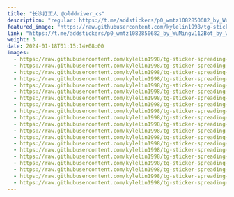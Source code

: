 ```yaml
---
title: "长沙打工人 @olddriver_cs"
description: "regular: https://t.me/addstickers/p0_wmtz1082850682_by_WuMingv112Bot_by_WuMingv2Bot"
featured_image: "https://raw.githubusercontent.com/kylelin1998/tg-sticker-spreading-worldwide-images/main/img/ff7b6668-edb0-4ca3-a1d8-53bf261184da.jpg"
link: "https://t.me/addstickers/p0_wmtz1082850682_by_WuMingv112Bot_by_WuMingv2Bot"
weight: 3
date: 2024-01-18T01:15:14+08:00
images:
  - https://raw.githubusercontent.com/kylelin1998/tg-sticker-spreading-worldwide-images/main/img/ff7b6668-edb0-4ca3-a1d8-53bf261184da.jpg
  - https://raw.githubusercontent.com/kylelin1998/tg-sticker-spreading-worldwide-images/main/img/cfc974f8-c3e9-40e2-b0a5-cc0850b29f2d.jpg
  - https://raw.githubusercontent.com/kylelin1998/tg-sticker-spreading-worldwide-images/main/img/0fc696d4-b0c9-472a-928a-7132f856c89f.jpg
  - https://raw.githubusercontent.com/kylelin1998/tg-sticker-spreading-worldwide-images/main/img/cd6343f4-1bda-4e22-a822-f7042993e054.jpg
  - https://raw.githubusercontent.com/kylelin1998/tg-sticker-spreading-worldwide-images/main/img/26fec3ea-41a6-4c3b-b639-37da326b0fb2.jpg
  - https://raw.githubusercontent.com/kylelin1998/tg-sticker-spreading-worldwide-images/main/img/59a177dc-b9b7-4f8d-88a7-94e241e54f38.jpg
  - https://raw.githubusercontent.com/kylelin1998/tg-sticker-spreading-worldwide-images/main/img/9369d402-f210-4148-a7e8-7e7e756dbf6b.jpg
  - https://raw.githubusercontent.com/kylelin1998/tg-sticker-spreading-worldwide-images/main/img/af265668-66c2-4479-9fdf-a706717da847.jpg
  - https://raw.githubusercontent.com/kylelin1998/tg-sticker-spreading-worldwide-images/main/img/576fc521-7167-437e-b125-01f766801aad.jpg
  - https://raw.githubusercontent.com/kylelin1998/tg-sticker-spreading-worldwide-images/main/img/372b03ed-5fd3-40d4-be2b-bc17229a12e7.jpg
  - https://raw.githubusercontent.com/kylelin1998/tg-sticker-spreading-worldwide-images/main/img/09a211e1-68b7-4ba2-ae82-f1c33292c8f4.jpg
  - https://raw.githubusercontent.com/kylelin1998/tg-sticker-spreading-worldwide-images/main/img/18c8c484-b57c-4a7c-9c87-862eb2755733.jpg
  - https://raw.githubusercontent.com/kylelin1998/tg-sticker-spreading-worldwide-images/main/img/b6ab6002-cea4-4e87-8900-d684097ec390.jpg
  - https://raw.githubusercontent.com/kylelin1998/tg-sticker-spreading-worldwide-images/main/img/bc7ff053-100c-44d6-9188-78c5325a48f1.jpg
  - https://raw.githubusercontent.com/kylelin1998/tg-sticker-spreading-worldwide-images/main/img/a8b5cd23-b983-4f80-b6c7-6db52710c488.jpg
  - https://raw.githubusercontent.com/kylelin1998/tg-sticker-spreading-worldwide-images/main/img/a1f7ca60-bafc-4788-ae78-5f13f08e98df.jpg
  - https://raw.githubusercontent.com/kylelin1998/tg-sticker-spreading-worldwide-images/main/img/accd1c4b-9655-47d2-bd1a-e6e2a0ca20cc.jpg
  - https://raw.githubusercontent.com/kylelin1998/tg-sticker-spreading-worldwide-images/main/img/b5952d50-f381-4c52-868d-2d3d0bfa2c41.jpg
  - https://raw.githubusercontent.com/kylelin1998/tg-sticker-spreading-worldwide-images/main/img/b8084fe1-466c-4ab8-8e11-89e548e123ac.jpg
  - https://raw.githubusercontent.com/kylelin1998/tg-sticker-spreading-worldwide-images/main/img/0b52e764-f373-4c49-8c45-bc8a46837684.jpg
---
```

